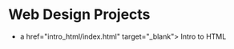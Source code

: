 # Web Design Projects
<ul> 
     <li>a href="intro_html/index.html" target="_blank"> Intro to HTML</li>

</ul>
